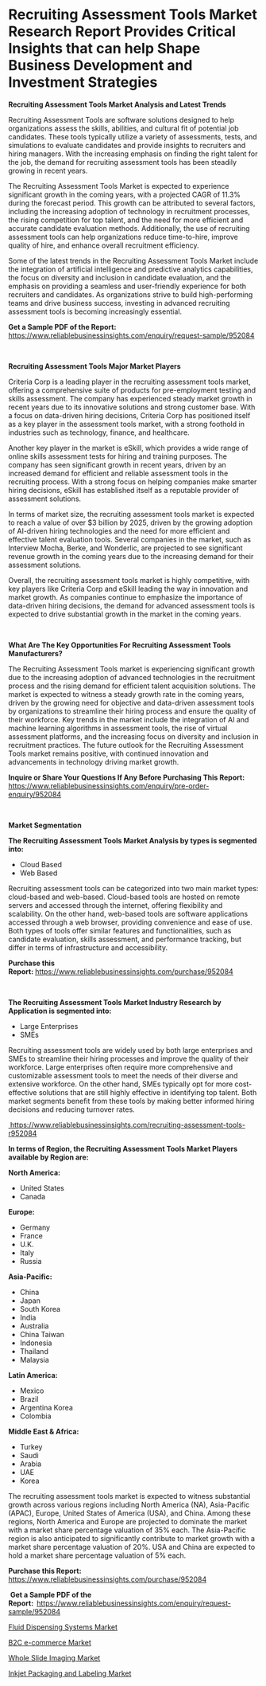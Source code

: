 <p><h1>Recruiting Assessment Tools Market Research Report Provides Critical Insights that can help Shape Business Development and Investment Strategies</h1></p><p><strong>Recruiting Assessment Tools Market Analysis and Latest Trends</strong></p>
<p><p>Recruiting Assessment Tools are software solutions designed to help organizations assess the skills, abilities, and cultural fit of potential job candidates. These tools typically utilize a variety of assessments, tests, and simulations to evaluate candidates and provide insights to recruiters and hiring managers. With the increasing emphasis on finding the right talent for the job, the demand for recruiting assessment tools has been steadily growing in recent years.</p><p>The Recruiting Assessment Tools Market is expected to experience significant growth in the coming years, with a projected CAGR of 11.3% during the forecast period. This growth can be attributed to several factors, including the increasing adoption of technology in recruitment processes, the rising competition for top talent, and the need for more efficient and accurate candidate evaluation methods. Additionally, the use of recruiting assessment tools can help organizations reduce time-to-hire, improve quality of hire, and enhance overall recruitment efficiency.</p><p>Some of the latest trends in the Recruiting Assessment Tools Market include the integration of artificial intelligence and predictive analytics capabilities, the focus on diversity and inclusion in candidate evaluation, and the emphasis on providing a seamless and user-friendly experience for both recruiters and candidates. As organizations strive to build high-performing teams and drive business success, investing in advanced recruiting assessment tools is becoming increasingly essential.</p></p>
<p><strong>Get a Sample PDF of the Report:&nbsp;</strong> <a href="https://www.reliablebusinessinsights.com/enquiry/request-sample/952084">https://www.reliablebusinessinsights.com/enquiry/request-sample/952084</a></p>
<p>&nbsp;</p>
<p><strong>Recruiting Assessment Tools Major Market Players</strong></p>
<p><p>Criteria Corp is a leading player in the recruiting assessment tools market, offering a comprehensive suite of products for pre-employment testing and skills assessment. The company has experienced steady market growth in recent years due to its innovative solutions and strong customer base. With a focus on data-driven hiring decisions, Criteria Corp has positioned itself as a key player in the assessment tools market, with a strong foothold in industries such as technology, finance, and healthcare.</p><p>Another key player in the market is eSkill, which provides a wide range of online skills assessment tests for hiring and training purposes. The company has seen significant growth in recent years, driven by an increased demand for efficient and reliable assessment tools in the recruiting process. With a strong focus on helping companies make smarter hiring decisions, eSkill has established itself as a reputable provider of assessment solutions.</p><p>In terms of market size, the recruiting assessment tools market is expected to reach a value of over $3 billion by 2025, driven by the growing adoption of AI-driven hiring technologies and the need for more efficient and effective talent evaluation tools. Several companies in the market, such as Interview Mocha, Berke, and Wonderlic, are projected to see significant revenue growth in the coming years due to the increasing demand for their assessment solutions.</p><p>Overall, the recruiting assessment tools market is highly competitive, with key players like Criteria Corp and eSkill leading the way in innovation and market growth. As companies continue to emphasize the importance of data-driven hiring decisions, the demand for advanced assessment tools is expected to drive substantial growth in the market in the coming years.</p></p>
<p>&nbsp;</p>
<p><strong>What Are The Key Opportunities For Recruiting Assessment Tools Manufacturers?</strong></p>
<p><p>The Recruiting Assessment Tools market is experiencing significant growth due to the increasing adoption of advanced technologies in the recruitment process and the rising demand for efficient talent acquisition solutions. The market is expected to witness a steady growth rate in the coming years, driven by the growing need for objective and data-driven assessment tools by organizations to streamline their hiring process and ensure the quality of their workforce. Key trends in the market include the integration of AI and machine learning algorithms in assessment tools, the rise of virtual assessment platforms, and the increasing focus on diversity and inclusion in recruitment practices. The future outlook for the Recruiting Assessment Tools market remains positive, with continued innovation and advancements in technology driving market growth.</p></p>
<p><strong>Inquire or Share Your Questions If Any Before Purchasing This Report:</strong> <a href="https://www.reliablebusinessinsights.com/enquiry/pre-order-enquiry/952084">https://www.reliablebusinessinsights.com/enquiry/pre-order-enquiry/952084</a></p>
<p>&nbsp;</p>
<p><strong>Market Segmentation</strong></p>
<p><strong>The Recruiting Assessment Tools Market Analysis by types is segmented into:</strong></p>
<p><ul><li>Cloud Based</li><li>Web Based</li></ul></p>
<p><p>Recruiting assessment tools can be categorized into two main market types: cloud-based and web-based. Cloud-based tools are hosted on remote servers and accessed through the internet, offering flexibility and scalability. On the other hand, web-based tools are software applications accessed through a web browser, providing convenience and ease of use. Both types of tools offer similar features and functionalities, such as candidate evaluation, skills assessment, and performance tracking, but differ in terms of infrastructure and accessibility.</p></p>
<p><strong>Purchase this Report:&nbsp;</strong><a href="https://www.reliablebusinessinsights.com/purchase/952084">https://www.reliablebusinessinsights.com/purchase/952084</a></p>
<p>&nbsp;</p>
<p><strong>The Recruiting Assessment Tools Market Industry Research by Application is segmented into:</strong></p>
<p><ul><li>Large Enterprises</li><li>SMEs</li></ul></p>
<p><p>Recruiting assessment tools are widely used by both large enterprises and SMEs to streamline their hiring processes and improve the quality of their workforce. Large enterprises often require more comprehensive and customizable assessment tools to meet the needs of their diverse and extensive workforce. On the other hand, SMEs typically opt for more cost-effective solutions that are still highly effective in identifying top talent. Both market segments benefit from these tools by making better informed hiring decisions and reducing turnover rates.</p></p>
<p><a href="https://www.reliablebusinessinsights.com/recruiting-assessment-tools-r952084">&nbsp;https://www.reliablebusinessinsights.com/recruiting-assessment-tools-r952084</a></p>
<p><strong>In terms of Region, the Recruiting Assessment Tools Market Players available by Region are:</strong></p>
<p>
    <p> <strong> North America: </strong>
        <ul>
            <li>United States</li>
            <li>Canada</li>
        </ul>
        </p> 
    <p> <strong> Europe: </strong>
        <ul>
            <li>Germany</li>
            <li>France</li>
            <li>U.K.</li>
            <li>Italy</li>
            <li>Russia</li>
        </ul>
        </p> 
    <p> <strong> Asia-Pacific: </strong>
        <ul>
            <li>China</li>
            <li>Japan</li>
            <li>South Korea</li>
            <li>India</li>
            <li>Australia</li>
            <li>China Taiwan</li>
            <li>Indonesia</li>
            <li>Thailand</li>
            <li>Malaysia</li>
        </ul>
        </p> 
    <p> <strong> Latin America: </strong>
        <ul>
            <li>Mexico</li>
            <li>Brazil</li>
            <li>Argentina Korea</li>
            <li>Colombia</li>
        </ul>
        </p> 
    <p> <strong> Middle East & Africa: </strong>
        <ul>
            <li>Turkey</li>
            <li>Saudi</li>
            <li>Arabia</li>
            <li>UAE</li>
            <li>Korea</li>
        </ul>
    </p>
    </p>
<p><p>The recruiting assessment tools market is expected to witness substantial growth across various regions including North America (NA), Asia-Pacific (APAC), Europe, United States of America (USA), and China. Among these regions, North America and Europe are projected to dominate the market with a market share percentage valuation of 35% each. The Asia-Pacific region is also anticipated to significantly contribute to market growth with a market share percentage valuation of 20%. USA and China are expected to hold a market share percentage valuation of 5% each.</p></p>
<p><strong>Purchase this Report: </strong><a href="https://www.reliablebusinessinsights.com/purchase/952084">https://www.reliablebusinessinsights.com/purchase/952084</a></p>
<p>&nbsp;<strong>Get a Sample PDF of the Report:&nbsp;&nbsp;</strong><a href="https://www.reliablebusinessinsights.com/enquiry/request-sample/952084">https://www.reliablebusinessinsights.com/enquiry/request-sample/952084</a></p>
<p><strong></strong></p>
<p><p><a href="https://github.com/moyahfrancoestellec51j635wcx/Market-Research-Report-List-3/blob/main/fluid-dispensing-systems-market.md">Fluid Dispensing Systems Market</a></p><p><a href="https://www.linkedin.com/pulse/insights-b2c-e-commerce-market-share-competitive-landscape-period-mcqfe">B2C e-commerce Market</a></p><p><a href="https://github.com/mharielmesa/Market-Research-Report-List-4/blob/main/whole-slide-imaging-market.md">Whole Slide Imaging Market</a></p><p><a href="https://www.linkedin.com/pulse/insights-inkjet-packaging-labeling-market-share-competitive-gnrnc">Inkjet Packaging and Labeling Market</a></p></p>